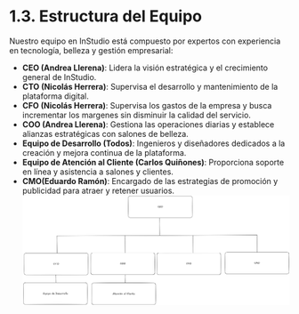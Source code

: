 # 1.3. Estructura del Equipo

Nuestro equipo en InStudio está compuesto por expertos con experiencia en tecnología, belleza y gestión empresarial:

- **CEO (Andrea Llerena)**: Lidera la visión estratégica y el crecimiento general de InStudio.
- **CTO (Nicolás Herrera)**: Supervisa el desarrollo y mantenimiento de la plataforma digital.
- **CFO (Nicolás Herrera)**: Supervisa los gastos de la empresa y busca incrementar los margenes sin disminuir la calidad del servicio.
- **COO (Andrea Llerena)**: Gestiona las operaciones diarias y establece alianzas estratégicas con salones de belleza.
- **Equipo de Desarrollo (Todos)**: Ingenieros y diseñadores dedicados a la creación y mejora continua de la plataforma.
- **Equipo de Atención al Cliente (Carlos Quiñones)**: Proporciona soporte en línea y asistencia a salones y clientes.
- **CMO(Eduardo Ramón)**: Encargado de las estrategias de promoción y publicidad para atraer y retener usuarios.
![alt text](<Organigrama.png>)